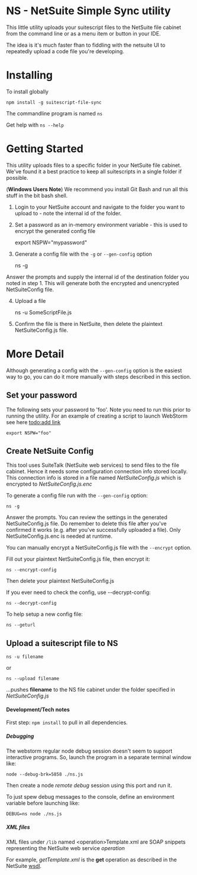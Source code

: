 NS - NetSuite Simple Sync utility
==============================
This little utility uploads your suitescript files to the NetSuite file cabinet from the command line or as a
 menu item or button in your IDE.

The idea is it's much faster fhan to fiddling with the netsuite UI to repeatedly upload a code file you're developing.

# Installing

To install globally

    npm install -g suitescript-file-sync

The commandline program is named `ns`

Get help with `ns --help`

# Getting Started
This utility uploads files to a specific folder in your NetSuite file cabinet. We've found it a best practice to keep
all suitescripts in a single folder if possible.

(**Windows Users Note**)
We recommend you install Git Bash and run all this stuff in the bit bash shell.

1. Login to your NetSuite account and navigate to the folder you want to upload to - note the internal id of the folder.
2. Set a password as an in-memory environment variable - this is used to encrypt the generated config file


    export NSPW="mypassword"

3. Generate a config file with the `-g` or `--gen-config` option


    ns -g

Answer the prompts and supply the internal id of the destination folder you noted in step 1. This will generate both
the encrypted and unencrypted NetSuiteConfig file.

4. Upload a file


    ns -u SomeScriptFile.js

5. Confirm the file is there in NetSuite, then delete the plaintext NetSuiteConfig.js file.

# More Detail
Although generating a config with the `--gen-config` option is the easiest way to go, you can do it more
manually with steps described in this section.

## Set your password
The following sets your password to 'foo'. Note you need to run this prior to running the utility. For an example
of creating a script to launch WebStorm see here [todo:add link]()

    export NSPW="foo"

## Create NetSuite Config
This tool uses SuiteTalk (NetSuite web services) to send files to the file cabinet. Hence it needs some configuration
connection info stored locally. This connection info is stored in a file named *NetSuiteConfig.js* which is encrypted
to *NetSuiteConfig.js.enc*

To generate a config file run with the `--gen-config` option:

    ns -g

Answer the prompts. You can review the settings in the generated NetSuiteConfig.js file. Do remember to delete this file
after you've confirmed it works (e.g. after you've successfully uploaded a file). Only NetSuiteConfig.js.enc is needed at
runtime.

You can manually encrypt a NetSuiteConfig.js file with the `--encrypt` option.

Fill out your plaintext NetSuiteConfig.js file, then encrypt it:

    ns --encrypt-config

Then delete your plaintext NetSuiteConfig.js

If you ever need to check the config, use --decrypt-config:

    ns --decrypt-config

To help setup a new config file:

    ns --geturl

## Upload a suitescript file to NS

    ns -u filename
or


    ns --upload filename


...pushes __filename__ to the NS file cabinet under the folder specified in _NetSuiteConfig.js_


#### Development/Tech notes

First step: `npm install` to pull in all dependencies.



##### Debugging

The webstorm regular node debug session doesn't seem to support interactive programs. So, launch the program in a 
separate terminal window like:

    node --debug-brk=5858 ./ns.js 
    
Then create a node _remote debug_ session using this port and run it.

To just spew debug messages to the console, define an environment variable before launching like:

    DEBUG=ns node ./ns.js

##### XML files
XML files under `/lib` named \<operation\>Template.xml are SOAP snippets representing the NetSuite web service _operation_

For example, _getTemplate.xml_ is the **get** operation as described in the NetSuite [wsdl](https://webservices.netsuite.com/wsdl/v2014_2_0/netsuite.wsdl).





